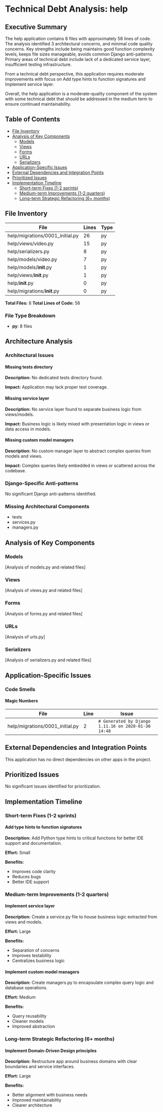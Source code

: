# Technical Debt Analysis: help

## Executive Summary

The help application contains 8 files with approximately 58 lines of code. The analysis identified 3 architectural concerns, and minimal code quality concerns. Key strengths include being maintains good function complexity levels, keeps file sizes manageable, avoids common Django anti-patterns. Primary areas of technical debt include lack of a dedicated service layer, insufficient testing infrastructure. 

From a technical debt perspective, this application requires moderate improvements with focus on Add type hints to function signatures and Implement service layer. 

Overall, the help application is a moderate-quality component of the system with some technical debt that should be addressed in the medium term to ensure continued maintainability.

## Table of Contents

- [File Inventory](#file-inventory)
- [Analysis of Key Components](#analysis-of-key-components)
  - [Models](#models)
  - [Views](#views)
  - [Forms](#forms)
  - [URLs](#urls)
  - [Serializers](#serializers)
- [Application-Specific Issues](#application-specific-issues)
- [External Dependencies and Integration Points](#external-dependencies-and-integration-points)
- [Prioritized Issues](#prioritized-issues)
- [Implementation Timeline](#implementation-timeline)
  - [Short-term Fixes (1-2 sprints)](#short-term-fixes-1-2-sprints)
  - [Medium-term Improvements (1-2 quarters)](#medium-term-improvements-1-2-quarters)
  - [Long-term Strategic Refactoring (6+ months)](#long-term-strategic-refactoring-6-months)

## File Inventory

| File | Lines | Type |
|------|-------|------|
| help/migrations/0001_initial.py | 26 | py |
| help/views/video.py | 15 | py |
| help/serializers.py | 8 | py |
| help/models/video.py | 7 | py |
| help/models/__init__.py | 1 | py |
| help/views/__init__.py | 1 | py |
| help/__init__.py | 0 | py |
| help/migrations/__init__.py | 0 | py |

**Total Files:** 8
**Total Lines of Code:** 58

### File Type Breakdown

- **py**: 8 files


## Architecture Analysis

### Architectural Issues

#### Missing tests directory

**Description:** No dedicated tests directory found.

**Impact:** Application may lack proper test coverage.

#### Missing service layer

**Description:** No service layer found to separate business logic from views/models.

**Impact:** Business logic is likely mixed with presentation logic in views or data access in models.

#### Missing custom model managers

**Description:** No custom manager layer to abstract complex queries from models and views.

**Impact:** Complex queries likely embedded in views or scattered across the codebase.

### Django-Specific Anti-patterns

No significant Django anti-patterns identified.

### Missing Architectural Components

- tests
- services.py
- managers.py

## Analysis of Key Components

### Models

[Analysis of models.py and related files]

### Views

[Analysis of views.py and related files]

### Forms

[Analysis of forms.py and related files]

### URLs

[Analysis of urls.py]

### Serializers

[Analysis of serializers.py and related files]

## Application-Specific Issues

### Code Smells

#### Magic Numbers

| File | Line | Issue |
|------|------|-------|
| help/migrations/0001_initial.py | 2 | `# Generated by Django 1.11.16 on 2020-01-30 14:48` |



## External Dependencies and Integration Points

This application has no direct dependencies on other apps in the project.


## Prioritized Issues

No significant issues identified for prioritization.


## Implementation Timeline

### Short-term Fixes (1-2 sprints)

#### Add type hints to function signatures

**Description:** Add Python type hints to critical functions for better IDE support and documentation.

**Effort:** Small

**Benefits:**
- Improves code clarity
- Reduces bugs
- Better IDE support

### Medium-term Improvements (1-2 quarters)

#### Implement service layer

**Description:** Create a service.py file to house business logic extracted from views and models.

**Effort:** Large

**Benefits:**
- Separation of concerns
- Improves testability
- Centralizes business logic

#### Implement custom model managers

**Description:** Create managers.py to encapsulate complex query logic and database operations.

**Effort:** Medium

**Benefits:**
- Query reusability
- Cleaner models
- Improved abstraction

### Long-term Strategic Refactoring (6+ months)

#### Implement Domain-Driven Design principles

**Description:** Restructure app around business domains with clear boundaries and service interfaces.

**Effort:** Large

**Benefits:**
- Better alignment with business needs
- Improved maintainability
- Clearer architecture


